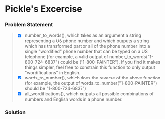 # Pickle's Excercise

### Problem Statement 

> - [x] number_to_words(), which takes as an argument a string representing a US phone number and which outputs a string which has transformed part or all of the phone number into a single "wordified" phone number that can be typed on a US telephone (for example, a valid output of number_to_words("1-800-724-6837") could be ("1-800-PAINTER"). If you find it makes things simpler, feel free to constrain this function to only output "wordifications" in English.
> - [x] words_to_number(), which does the reverse of the above function (for example, the output of words_to_number("1-800-PAINTER") should be "1-800-724-6837")
> - [x] all_wordifications(), which outputs all possible combinations of numbers and English words in a phone number.

### Solution

